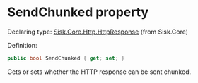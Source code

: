 <!--

Copyrights 2023 Sisk Framework - CypherPotato
Published under MIT license

!!! DO NOT EDIT THIS FILE !!!
This file was generated by a tool in the Sisk package. To edit the information in this documentation,
edit the XML documentation present in the Sisk source code.

-->


# SendChunked property

Declaring type: [Sisk.Core.Http.HttpResponse](/spec/Sisk.Core.Http.HttpResponse.md) (from Sisk.Core)


Definition:

```cs
public bool SendChunked { get; set; }
```

Gets or sets whether the HTTP response can be sent chunked.

